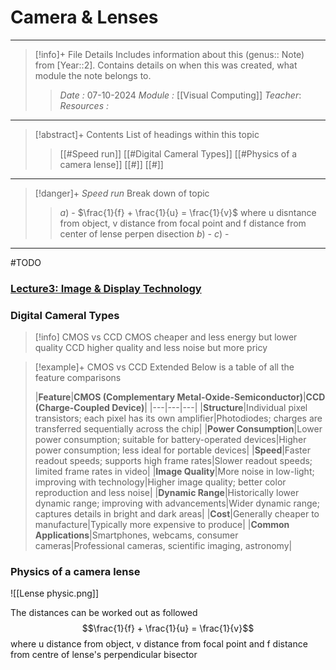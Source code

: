 # Camera & Lenses
---
> [!info]+ File Details
> Includes information about this (genus:: Note) from [Year::2]. Contains details on when this was created, what module the note belongs to.
> > *Date :*  07-10-2024
> > *Module :* [[Visual Computing]]
> > *Teacher*: 
> > *Resources :*

---
> [!abstract]+ Contents
> List of headings within this topic
> > [[#Speed run]]
> [[#Digital Cameral Types]]
> [[#Physics of a camera lense]]
> [[#]]
> [[#]]

--- 
> [!danger]+ *Speed run*
> Break down of topic 
> > $a)$ -  $\frac{1}{f} + \frac{1}{u} = \frac{1}{v}$ where u disntance from object, v distance from focal point and f distance from center of lense perpen disection
> $b)$ - 
> $c)$ - 

---

#TODO 
### [Lecture3: Image & Display Technology](https://moodle.bath.ac.uk/course/view.php?id=61733&section=6)

### Digital Cameral Types

>[!info] CMOS vs CCD 
> CMOS cheaper and less energy but lower quality
> CCD higher quality and less noise but more pricy

>[!example]+ CMOS vs CCD Extended
> Below is a table of all the feature comparisons
>
> |**Feature**|**CMOS (Complementary Metal-Oxide-Semiconductor)**|**CCD (Charge-Coupled Device)**|
|---|---|---|
|**Structure**|Individual pixel transistors; each pixel has its own amplifier|Photodiodes; charges are transferred sequentially across the chip|
|**Power Consumption**|Lower power consumption; suitable for battery-operated devices|Higher power consumption; less ideal for portable devices|
|**Speed**|Faster readout speeds; supports high frame rates|Slower readout speeds; limited frame rates in video|
|**Image Quality**|More noise in low-light; improving with technology|Higher image quality; better color reproduction and less noise|
|**Dynamic Range**|Historically lower dynamic range; improving with advancements|Wider dynamic range; captures details in bright and dark areas|
|**Cost**|Generally cheaper to manufacture|Typically more expensive to produce|
|**Common Applications**|Smartphones, webcams, consumer cameras|Professional cameras, scientific imaging, astronomy|


### Physics of a camera lense

![[Lense physic.png]]

The distances can be worked out as followed
$$\frac{1}{f} + \frac{1}{u} = \frac{1}{v}$$ where u distance from object, v distance from focal point and f distance from centre of lense's perpendicular bisector
